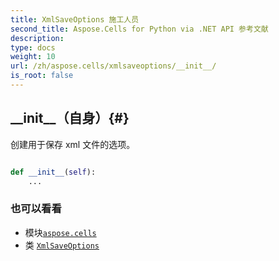 ```yaml
---
title: XmlSaveOptions 施工人员
second_title: Aspose.Cells for Python via .NET API 参考文献
description:
type: docs
weight: 10
url: /zh/aspose.cells/xmlsaveoptions/__init__/
is_root: false
---
```

##  \_\_init\_\_（自身）{#}
创建用于保存 xml 文件的选项。



```python

def __init__(self):
    ...
```





### 也可以看看
* 模块[`aspose.cells`](../../)
* 类 [`XmlSaveOptions`](/cells/python-net/zh/aspose.cells/xmlsaveoptions)
